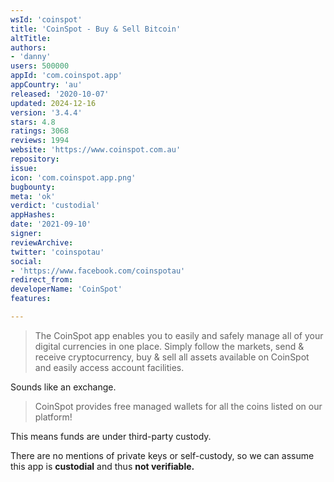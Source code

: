 ```yaml
---
wsId: 'coinspot'
title: 'CoinSpot - Buy & Sell Bitcoin'
altTitle: 
authors:
- 'danny'
users: 500000
appId: 'com.coinspot.app'
appCountry: 'au'
released: '2020-10-07'
updated: 2024-12-16
version: '3.4.4'
stars: 4.8
ratings: 3068
reviews: 1994
website: 'https://www.coinspot.com.au'
repository: 
issue: 
icon: 'com.coinspot.app.png'
bugbounty: 
meta: 'ok'
verdict: 'custodial'
appHashes: 
date: '2021-09-10'
signer: 
reviewArchive: 
twitter: 'coinspotau'
social:
- 'https://www.facebook.com/coinspotau'
redirect_from: 
developerName: 'CoinSpot'
features: 

---
```


> The CoinSpot app enables you to easily and safely manage all of your digital currencies in one place. Simply follow the markets, send & receive cryptocurrency, buy & sell all assets available on CoinSpot and easily access account facilities.

Sounds like an exchange.

> CoinSpot provides free managed wallets for all the coins listed on our platform! 

This means funds are under third-party custody. 

There are no mentions of private keys or self-custody, so we can assume this app is **custodial** and thus **not verifiable.**
